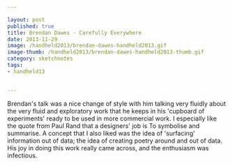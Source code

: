 ```yaml
---

layout: post
published: true
title: Brendan Dawes - Carefully Everywhere
date: 2013-11-29
image: /handheld2013/brendan-dawes-handheld2013.gif
image-thumb: /handheld2013/brendan-dawes-handheld2013-thumb.gif
category: sketchnotes
tags: 
- handheld13


---
```


Brendan's talk was a nice change of style with him talking very fluidly about the very fluid and exploratory work that he keeps in his 'cupboard of experiments' ready to be used in more commercial work. I especially like the quote from Paul Rand that a designers' job is <bq>To symbolise and summarise</bq>. A concept that I also liked was the idea of 'surfacing' information out of data; the idea of creating poetry around and out of data. His joy in doing this work really came across, and the enthusiasm was infectious.
